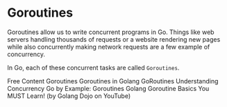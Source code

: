 # Goroutines  

Goroutines allow us to write concurrent programs in Go. Things like web servers handling thousands of requests or a website rendering new pages while also concurrently making network requests are a few example of concurrency.  

In Go, each of these concurrent tasks are called `Goroutines`.  

<ResourceGroupTitle>Free Content</ResourceGroupTitle>
<BadgeLink colorScheme='blue' badgeText='Official Website' href='https://go.dev/tour/concurrency/1'>Goroutines</BadgeLink>
<BadgeLink badgeText='Read' herf='https://www.geeksforgeeks.org/goroutines-concurrency-in-golang'>Goroutines in Golang</BadgeLink>
<BadgeLink badgeText='Watch' href='https://www.youtube.com/watch?v=LvgVSSpwND8'>GoRoutines</BadgeLink>
<BadgeLink badgeText='Watch' href='https://www.youtube.com/watch?v=V-0ifUKCkBI'>Understanding Concurrency</BadgeLink>
<BadgeLink badgeText='Read' href='https://gobyexample.com/goroutines'>Go by Example: Goroutines</BadgeLink>
<BadgeLink badgeText='Watch' href='https://youtu.be/oHIbeTmmTaA'>Golang Goroutine Basics You MUST Learn! (by Golang Dojo on YouTube)</BadgeLink>